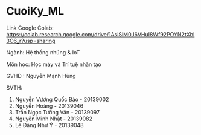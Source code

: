 # CuoiKy_ML

Link Google Colab: https://colab.research.google.com/drive/1AsiSiM0J6VHuI8Wf92POYN2tXbl3O6_r?usp=sharing

Ngành: Hệ thống nhúng & IoT

Môn học: Học máy và Trí tuệ nhân tạo

GVHD : Nguyễn Mạnh Hùng

SVTH:  
1. Nguyễn Vương Quốc Bảo - 20139002
2. Nguyễn Hoàng - 20139046
3. Trần Ngọc Tường Vân - 20139097
4. Nguyễn Minh Nhật - 20139082
5. Lê Đặng Như Ý - 20139048
